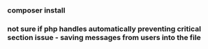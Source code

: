 ### composer install
### not sure if php handles automatically preventing critical section issue - saving messages from users into the file
